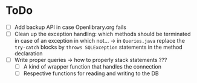 # ToDo

- [ ] Add backup API in case Openlibrary.org fails
- [ ] Clean up the exception handling: which methods should be terminated in case of an exception in which not... -> in `Queries.java` replace the `try-catch` blocks by `throws SQLException` statements in the method declaration
- [ ] Write proper queries -> how to properly stack statements ???
    - [ ] A kind of wrapper function that handles the connection
    - [ ] Respective functions for reading and writing to the DB
